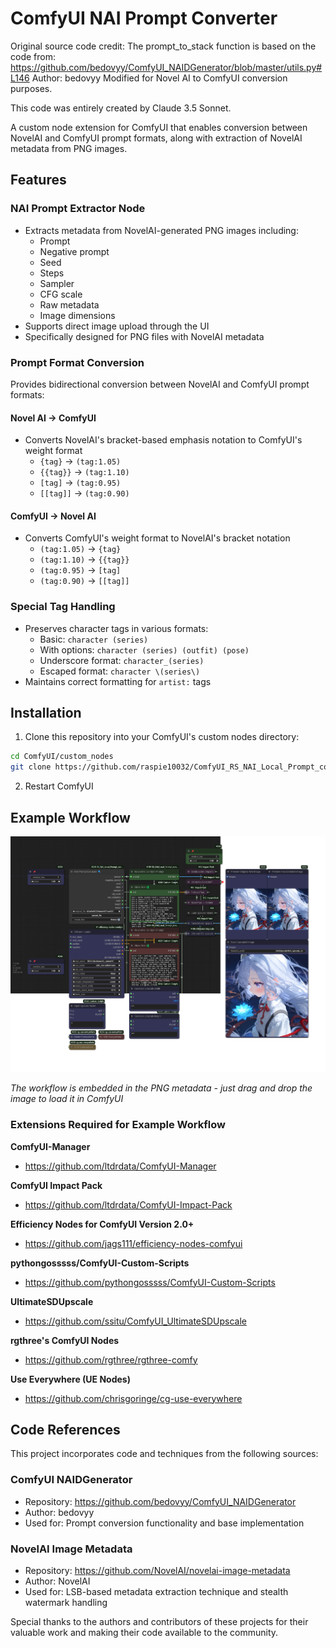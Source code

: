 # ComfyUI NAI Prompt Converter

Original source code credit:
The prompt_to_stack function is based on the code from:
https://github.com/bedovyy/ComfyUI_NAIDGenerator/blob/master/utils.py#L146
Author: bedovyy
Modified for Novel AI to ComfyUI conversion purposes.

This code was entirely created by Claude 3.5 Sonnet.

A custom node extension for ComfyUI that enables conversion between NovelAI and ComfyUI prompt formats, along with extraction of NovelAI metadata from PNG images.

## Features

### NAI Prompt Extractor Node
- Extracts metadata from NovelAI-generated PNG images including:
  - Prompt
  - Negative prompt
  - Seed
  - Steps
  - Sampler
  - CFG scale
  - Raw metadata
  - Image dimensions
- Supports direct image upload through the UI
- Specifically designed for PNG files with NovelAI metadata

### Prompt Format Conversion
Provides bidirectional conversion between NovelAI and ComfyUI prompt formats:

#### Novel AI → ComfyUI
- Converts NovelAI's bracket-based emphasis notation to ComfyUI's weight format
  - `{tag}` → `(tag:1.05)`
  - `{{tag}}` → `(tag:1.10)`
  - `[tag]` → `(tag:0.95)`
  - `[[tag]]` → `(tag:0.90)`

#### ComfyUI → Novel AI
- Converts ComfyUI's weight format to NovelAI's bracket notation
  - `(tag:1.05)` → `{tag}`
  - `(tag:1.10)` → `{{tag}}`
  - `(tag:0.95)` → `[tag]`
  - `(tag:0.90)` → `[[tag]]`

### Special Tag Handling
- Preserves character tags in various formats:
  - Basic: `character (series)`
  - With options: `character (series) (outfit) (pose)`
  - Underscore format: `character_(series)`
  - Escaped format: `character \(series\)`
- Maintains correct formatting for `artist:` tags

## Installation

1. Clone this repository into your ComfyUI's custom nodes directory:
```bash
cd ComfyUI/custom_nodes
git clone https://github.com/raspie10032/ComfyUI_RS_NAI_Local_Prompt_converter
```

2. Restart ComfyUI

## Example Workflow

![Example Workflow](workflow_examples/example_workflow.png)

*The workflow is embedded in the PNG metadata - just drag and drop the image to load it in ComfyUI*

### Extensions Required for Example Workflow

**ComfyUI-Manager**
- https://github.com/ltdrdata/ComfyUI-Manager

**ComfyUI Impact Pack**
- https://github.com/ltdrdata/ComfyUI-Impact-Pack

**Efficiency Nodes for ComfyUI Version 2.0+**
- https://github.com/jags111/efficiency-nodes-comfyui

**pythongosssss/ComfyUI-Custom-Scripts**
- https://github.com/pythongosssss/ComfyUI-Custom-Scripts

**UltimateSDUpscale**
- https://github.com/ssitu/ComfyUI_UltimateSDUpscale

**rgthree's ComfyUI Nodes**
- https://github.com/rgthree/rgthree-comfy

**Use Everywhere (UE Nodes)**
- https://github.com/chrisgoringe/cg-use-everywhere

## Code References

This project incorporates code and techniques from the following sources:

### ComfyUI NAIDGenerator
- Repository: https://github.com/bedovyy/ComfyUI_NAIDGenerator
- Author: bedovyy
- Used for: Prompt conversion functionality and base implementation

### NovelAI Image Metadata
- Repository: https://github.com/NovelAI/novelai-image-metadata
- Author: NovelAI
- Used for: LSB-based metadata extraction technique and stealth watermark handling

Special thanks to the authors and contributors of these projects for their valuable work and making their code available to the community.
